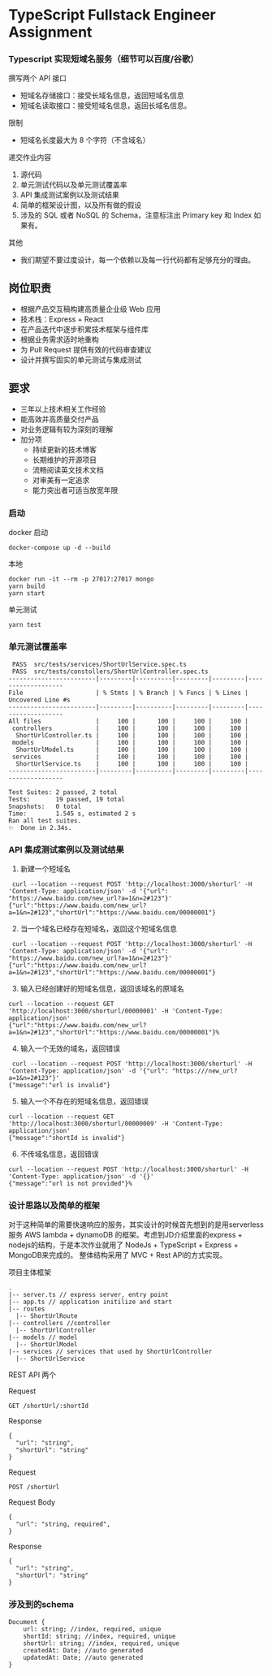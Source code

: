 # TypeScript Fullstack Engineer Assignment

### Typescript 实现短域名服务（细节可以百度/谷歌）

撰写两个 API 接口

- 短域名存储接口：接受长域名信息，返回短域名信息
- 短域名读取接口：接受短域名信息，返回长域名信息。

限制

- 短域名长度最大为 8 个字符（不含域名）

递交作业内容

1. 源代码
2. 单元测试代码以及单元测试覆盖率
3. API 集成测试案例以及测试结果
4. 简单的框架设计图，以及所有做的假设
5. 涉及的 SQL 或者 NoSQL 的 Schema，注意标注出 Primary key 和 Index 如果有。

其他

- 我们期望不要过度设计，每一个依赖以及每一行代码都有足够充分的理由。

## 岗位职责

- 根据产品交互稿构建高质量企业级 Web 应用
- 技术栈：Express + React
- 在产品迭代中逐步积累技术框架与组件库
- 根据业务需求适时地重构
- 为 Pull Request 提供有效的代码审查建议
- 设计并撰写固实的单元测试与集成测试

## 要求

- 三年以上技术相关工作经验
- 能高效并高质量交付产品
- 对业务逻辑有较为深刻的理解
- 加分项
  - 持续更新的技术博客
  - 长期维护的开源项目
  - 流畅阅读英文技术文档
  - 对审美有一定追求
  - 能力突出者可适当放宽年限



### 启动
docker 启动
```
docker-compose up -d --build
```
本地
```
docker run -it --rm -p 27017:27017 mongo  
yarn build
yarn start
```
单元测试
```
yarn test
```

### 单元测试覆盖率
```
 PASS  src/tests/services/ShortUrlService.spec.ts
 PASS  src/tests/constollers/ShortUrlController.spec.ts
------------------------|---------|----------|---------|---------|-------------------
File                    | % Stmts | % Branch | % Funcs | % Lines | Uncovered Line #s 
------------------------|---------|----------|---------|---------|-------------------
All files               |     100 |      100 |     100 |     100 |                   
 controllers            |     100 |      100 |     100 |     100 |                   
  ShortUrlController.ts |     100 |      100 |     100 |     100 |                   
 models                 |     100 |      100 |     100 |     100 |                   
  ShortUrlModel.ts      |     100 |      100 |     100 |     100 |                   
 services               |     100 |      100 |     100 |     100 |                   
  ShortUrlService.ts    |     100 |      100 |     100 |     100 |                   
------------------------|---------|----------|---------|---------|-------------------

Test Suites: 2 passed, 2 total
Tests:       19 passed, 19 total
Snapshots:   0 total
Time:        1.545 s, estimated 2 s
Ran all test suites.
✨  Done in 2.34s.
```

### API 集成测试案例以及测试结果
1. 新建一个短域名
```
 curl --location --request POST 'http://localhost:3000/shorturl' -H 'Content-Type: application/json' -d '{"url": "https://www.baidu.com/new_url?a=1&n=2#123"}'              
{"url":"https://www.baidu.com/new_url?a=1&n=2#123","shortUrl":"https://www.baidu.com/00000001"}
```

2. 当一个域名已经存在短域名，返回这个短域名信息
```
 curl --location --request POST 'http://localhost:3000/shorturl' -H 'Content-Type: application/json' -d '{"url": "https://www.baidu.com/new_url?a=1&n=2#123"}'              
{"url":"https://www.baidu.com/new_url?a=1&n=2#123","shortUrl":"https://www.baidu.com/00000001"}
```

3. 输入已经创建好的短域名信息，返回该域名的原域名
```
curl --location --request GET 'http://localhost:3000/shorturl/00000001' -H 'Content-Type: application/json'
{"url":"https://www.baidu.com/new_url?a=1&n=2#123","shortUrl":"https://www.baidu.com/00000001"}%   
```

4. 输入一个无效的域名，返回错误
```
 curl --location --request POST 'http://localhost:3000/shorturl' -H 'Content-Type: application/json' -d '{"url": "https:///new_url?a=1&n=2#123"}' 
{"message":"url is invalid"}
```

5. 输入一个不存在的短域名信息，返回错误
```
curl --location --request GET 'http://localhost:3000/shorturl/00000009' -H 'Content-Type: application/json'
{"message":"shortId is invalid"}
```

6. 不传域名信息，返回错误
```
curl --location --request POST 'http://localhost:3000/shorturl' -H 'Content-Type: application/json' -d '{}'             
{"message":"url is not provided"}%  
```

### 设计思路以及简单的框架
对于这种简单的需要快速响应的服务，其实设计的时候首先想到的是用serverless服务 AWS lambda + dynamoDB 的框架。考虑到JD介绍里面的express + nodejs的结构，于是本次作业就用了 NodeJs + TypeScript + Express + MongoDB来完成的。 整体结构采用了 MVC + Rest API的方式实现。

项目主体框架
```
.
|-- server.ts // express server, entry point
|-- app.ts // application initilize and start
|-- routes
  |-- ShortUrlRoute
|-- controllers //controller
  |-- ShortUrlController
|-- models // model
  |-- ShortUrlModel
|-- services // services that used by ShortUrlController
  |-- ShortUrlService

```
REST API 两个

Request
```
GET /shortUrl/:shortId
```

Response
```
{
  "url": "string",
  "shortUrl": "string"
}
```

Request
```
POST /shortUrl
```
Request Body
```
{
  "url": "string, required",
}
```

Response
```
{
  "url": "string",
  "shortUrl": "string"
}
```

### 涉及到的schema
```
Document {
    url: string; //index, required, unique
    shortId: string; //index, required, unique
    shortUrl: string; //index, required, unique
    createdAt: Date; //auto generated
    updatedAt: Date; //auto generated
}
```

